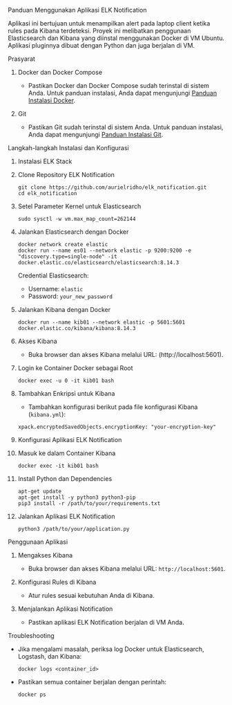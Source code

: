 Panduan Menggunakan Aplikasi ELK Notification

Aplikasi ini bertujuan untuk menampilkan alert pada laptop client ketika rules pada Kibana terdeteksi. Proyek ini melibatkan penggunaan Elasticsearch dan Kibana yang diinstal menggunakan Docker di VM Ubuntu. Aplikasi pluginnya dibuat dengan Python dan juga berjalan di VM.

Prasyarat

1. Docker dan Docker Compose
   - Pastikan Docker dan Docker Compose sudah terinstal di sistem Anda. Untuk panduan instalasi, Anda dapat mengunjungi [Panduan Instalasi Docker](https://docs.docker.com/get-docker/).

2. Git
   - Pastikan Git sudah terinstal di sistem Anda. Untuk panduan instalasi, Anda dapat mengunjungi [Panduan Instalasi Git](https://git-scm.com/book/en/v2/Getting-Started-Installing-Git).

Langkah-langkah Instalasi dan Konfigurasi

1. Instalasi ELK Stack

1. Clone Repository ELK Notification
    ```
    git clone https://github.com/aurielridho/elk_notification.git
    cd elk_notification
    ```

2. Setel Parameter Kernel untuk Elasticsearch
    ```
    sudo sysctl -w vm.max_map_count=262144
    ```

3. Jalankan Elasticsearch dengan Docker
    ```
    docker network create elastic
    docker run --name es01 --network elastic -p 9200:9200 -e "discovery.type=single-node" -it docker.elastic.co/elasticsearch/elasticsearch:8.14.3
    ```

    Credential Elasticsearch:
    - Username: `elastic`
    - Password: `your_new_password`

4. Jalankan Kibana dengan Docker
    ```
    docker run --name kib01 --network elastic -p 5601:5601 docker.elastic.co/kibana/kibana:8.14.3
    ```

5. Akses Kibana
    - Buka browser dan akses Kibana melalui URL: (http://localhost:5601).

6. Login ke Container Docker sebagai Root
    ```
    docker exec -u 0 -it kib01 bash
    ```

7. Tambahkan Enkripsi untuk Kibana
    - Tambahkan konfigurasi berikut pada file konfigurasi Kibana (`kibana.yml`):
    ```
    xpack.encryptedSavedObjects.encryptionKey: "your-encryption-key"
    ```

2. Konfigurasi Aplikasi ELK Notification

1. Masuk ke dalam Container Kibana
    ```
    docker exec -it kib01 bash
    ```

2. Install Python dan Dependencies
    ```
    apt-get update
    apt-get install -y python3 python3-pip
    pip3 install -r /path/to/your/requirements.txt
    ```

3. Jalankan Aplikasi ELK Notification
    ```
    python3 /path/to/your/application.py
    ```

Penggunaan Aplikasi

1. Mengakses Kibana
    - Buka browser dan akses Kibana melalui URL: `http://localhost:5601`.

2. Konfigurasi Rules di Kibana
    - Atur rules sesuai kebutuhan Anda di Kibana.

3. Menjalankan Aplikasi Notification
    - Pastikan aplikasi ELK Notification berjalan di VM Anda.

Troubleshooting

- Jika mengalami masalah, periksa log Docker untuk Elasticsearch, Logstash, dan Kibana:
    ```
    docker logs <container_id>
    ```
- Pastikan semua container berjalan dengan perintah:
    ```
    docker ps
    ```
